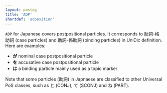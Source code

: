```yaml
---
layout: postag
title: 'ADP'
shortdef: 'adposition'
---
```


`ADP` for Japanese covers postpositional particles.  It corresponds to 助詞-格助詞 (case particles) and 助詞-係助詞 (binding particles) in UniDic definition.  Here are examples:

<ul>
<li><b>が</b> nominal case postpositional particle</li>
<li><b>を</b> accusative case postpositional particle</li>
<li><b>は</b> a binding particle mainly used as a topic marker</li>
</ul>

Note that some particles (助詞) in Japnaese are classified to other Universal PoS classes, such as と (CONJ), て (SCONJ) and ね (PART).
